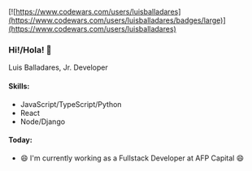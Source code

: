 [![https://www.codewars.com/users/luisballadares](https://www.codewars.com/users/luisballadares/badges/large)](https://www.codewars.com/users/luisballadares)
### Hi!/Hola! 👋

Luis Balladares, Jr. Developer

#### Skills:
- JavaScript/TypeScript/Python
- React
- Node/Django

#### Today:
- 😄 I'm currently working as a Fullstack Developer at AFP Capital 😄

<!--
**LuchoMate/LuchoMate** is a ✨ _special_ ✨ repository because its `README.md` (this file) appears on your GitHub profile.

Here are some ideas to get you started:

- 🔭 I’m currently working on ...
- 🌱 I’m currently learning ...
- 👯 I’m looking to collaborate on ...
- 🤔 I’m looking for help with ...
- 💬 Ask me about ...
- 📫 How to reach me: ...
- 😄 Pronouns: ...
- ⚡ Fun fact: ...
-->
